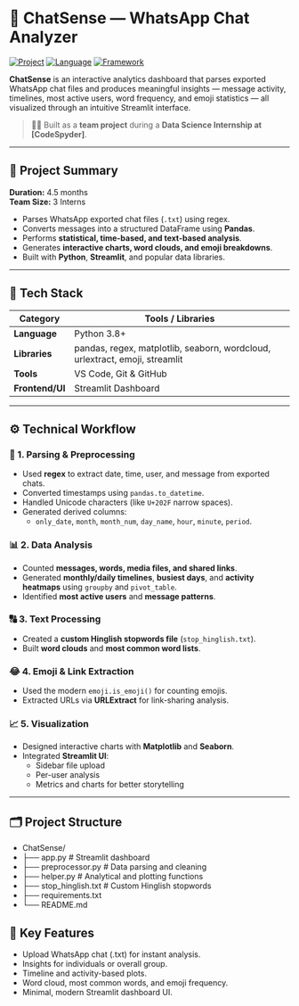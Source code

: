 # 💬 ChatSense — WhatsApp Chat Analyzer  

[![Project](https://img.shields.io/badge/Project-Internship-blue)](#)
[![Language](https://img.shields.io/badge/Language-Python-366a9c)](#)
[![Framework](https://img.shields.io/badge/Framework-Streamlit-ff4b4b)](#)

**ChatSense** is an interactive analytics dashboard that parses exported WhatsApp chat files and produces meaningful insights — message activity, timelines, most active users, word frequency, and emoji statistics — all visualized through an intuitive Streamlit interface.  

> 🧑‍💻 Built as a **team project** during a **Data Science Internship at [CodeSpyder]**.

---

## 🔎 Project Summary

**Duration:** 4.5 months  
**Team Size:** 3 Interns  

- Parses WhatsApp exported chat files (`.txt`) using regex.  
- Converts messages into a structured DataFrame using **Pandas**.  
- Performs **statistical, time-based, and text-based analysis**.  
- Generates **interactive charts, word clouds, and emoji breakdowns**.  
- Built with **Python**, **Streamlit**, and popular data libraries.

---

## 🧰 Tech Stack

| Category | Tools / Libraries |
|-----------|------------------|
| **Language** | Python 3.8+ |
| **Libraries** | pandas, regex, matplotlib, seaborn, wordcloud, urlextract, emoji, streamlit |
| **Tools** | VS Code, Git & GitHub |
| **Frontend/UI** | Streamlit Dashboard |

---

## ⚙️ Technical Workflow

### 🧹 1. Parsing & Preprocessing
- Used **regex** to extract date, time, user, and message from exported chats.  
- Converted timestamps using `pandas.to_datetime`.  
- Handled Unicode characters (like `U+202F` narrow spaces).  
- Generated derived columns:
  - `only_date`, `month`, `month_num`, `day_name`, `hour`, `minute`, `period`.

### 📊 2. Data Analysis
- Counted **messages, words, media files, and shared links**.  
- Generated **monthly/daily timelines**, **busiest days**, and **activity heatmaps** using `groupby` and `pivot_table`.  
- Identified **most active users** and **message patterns**.  

### 🔠 3. Text Processing
- Created a **custom Hinglish stopwords file** (`stop_hinglish.txt`).  
- Built **word clouds** and **most common word lists**.

### 😂 4. Emoji & Link Extraction
- Used the modern `emoji.is_emoji()` for counting emojis.  
- Extracted URLs via **URLExtract** for link-sharing analysis.

### 📈 5. Visualization
- Designed interactive charts with **Matplotlib** and **Seaborn**.  
- Integrated **Streamlit UI**:  
  - Sidebar file upload  
  - Per-user analysis  
  - Metrics and charts for better storytelling  

---
## 🗂️ Project Structure
- ChatSense/
- ├── app.py # Streamlit dashboard
- ├── preprocessor.py # Data parsing and cleaning
- ├── helper.py # Analytical and plotting functions
- ├── stop_hinglish.txt # Custom Hinglish stopwords
- ├── requirements.txt
- └── README.md

## 🎯 Key Features

- Upload WhatsApp chat (.txt) for instant analysis.
- Insights for individuals or overall group.
- Timeline and activity-based plots.
- Word cloud, most common words, and emoji frequency.
- Minimal, modern Streamlit dashboard UI.
